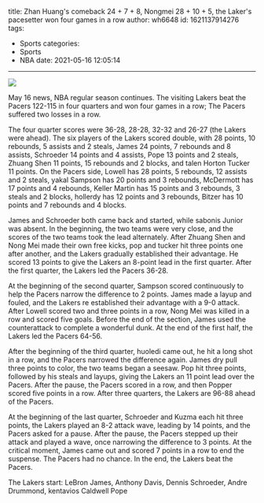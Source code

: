 title: Zhan Huang's comeback 24 + 7 + 8, Nongmei 28 + 10 + 5, the Laker's pacesetter won four games in a row
author: wh6648
id: 1621137914276
tags: 
- Sports
categories: 
- Sports
- NBA
date: 2021-05-16 12:05:14
---
![](https://p7.itc.cn/q_70/images01/20210516/c8f62b8249824f51aa1d7cc44e610910.jpeg)


May 16 news, NBA regular season continues. The visiting Lakers beat the Pacers 122-115 in four quarters and won four games in a row; The Pacers suffered two losses in a row.

The four quarter scores were 36-28, 28-28, 32-32 and 26-27 (the Lakers were ahead). The six players of the Lakers scored double, with 28 points, 10 rebounds, 5 assists and 2 steals, James 24 points, 7 rebounds and 8 assists, Schroeder 14 points and 4 assists, Pope 13 points and 2 steals, Zhuang Shen 11 points, 15 rebounds and 2 blocks, and talen Horton Tucker 11 points. On the Pacers side, Lowell has 28 points, 5 rebounds, 12 assists and 2 steals, yakal Sampson has 20 points and 3 rebounds, McDermott has 17 points and 4 rebounds, Keller Martin has 15 points and 3 rebounds, 3 steals and 2 blocks, hollerdy has 12 points and 3 rebounds, Bitzer has 10 points and 7 rebounds and 4 blocks.

James and Schroeder both came back and started, while sabonis Junior was absent. In the beginning, the two teams were very close, and the scores of the two teams took the lead alternately. After Zhuang Shen and Nong Mei made their own free kicks, pop and tucker hit three points one after another, and the Lakers gradually established their advantage. He scored 13 points to give the Lakers an 8-point lead in the first quarter. After the first quarter, the Lakers led the Pacers 36-28.

At the beginning of the second quarter, Sampson scored continuously to help the Pacers narrow the difference to 2 points. James made a layup and fouled, and the Lakers re established their advantage with a 9-0 attack. After Lowell scored two and three points in a row, Nong Mei was killed in a row and scored five goals. Before the end of the section, James used the counterattack to complete a wonderful dunk. At the end of the first half, the Lakers led the Pacers 64-56.

After the beginning of the third quarter, huoledi came out, he hit a long shot in a row, and the Pacers narrowed the difference again. James dry pull three points to color, the two teams began a seesaw. Pop hit three points, followed by his steals and layups, giving the Lakers an 11 point lead over the Pacers. After the pause, the Pacers scored in a row, and then Popper scored five points in a row. After three quarters, the Lakers are 96-88 ahead of the Pacers.

At the beginning of the last quarter, Schroeder and Kuzma each hit three points, the Lakers played an 8-2 attack wave, leading by 14 points, and the Pacers asked for a pause. After the pause, the Pacers stepped up their attack and played a wave, once narrowing the difference to 3 points. At the critical moment, James came out and scored 7 points in a row to end the suspense. The Pacers had no chance. In the end, the Lakers beat the Pacers.

The Lakers start: LeBron James, Anthony Davis, Dennis Schroeder, Andre Drummond, kentavios Caldwell Pope

